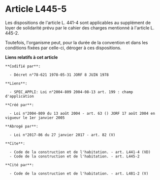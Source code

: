 # Article L445-5

Les dispositions de l'article L. 441-4 sont applicables au supplément de loyer de solidarité prévu par le cahier des charges
mentionné à l'article L. 445-2. 

Toutefois, l'organisme peut, pour la durée de la convention et dans les conditions fixées par celle-ci, déroger à ces
dispositions.

**Liens relatifs à cet article**

	**Codifié par**:

	  - Décret n°78-621 1978-05-31 JORF 8 JUIN 1978

	**Liens**:

	  - SPEC_APPLI: Loi n°2004-809 2004-08-13 art. 199 : champ d'application

	**Créé par**:

	  - Loi n°2004-809 du 13 août 2004 - art. 63 () JORF 17 août 2004 en vigueur le 1er janvier 2005

	**Abrogé par**:

	  - Loi n°2017-86 du 27 janvier 2017 - art. 82 (V)

	**Cite**:

	  - Code de la construction et de l'habitation. - art. L441-4 (VD)
	  - Code de la construction et de l'habitation. - art. L445-2

	**Cité par**:

	  - Code de la construction et de l'habitation. - art. L481-2 (V)
